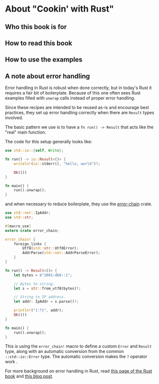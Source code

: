 # About "Cookin' with Rust"

## Who this book is for

## How to read this book

## How to use the examples

## A note about error handling

Error handling in Rust is robust when done correctly, but in today's
Rust it requires a fair bit of boilerplate. Because of this one often
sees Rust examples filled with `unwrap` calls instead of proper error
handling.

Since these recipes are intended to be reused as-is and encourage best
practices, they set up error handling correctly when there are
`Result` types involved.

The basic pattern we use is to have a `fn run() -> Result` that acts
like the "real" main function.

The code for this setup generally looks like:

```rust
use std::io::{self, Write};

fn run() -> io::Result<()> {
    writeln!(io::stderr(), "hello, world")?;

    Ok(())
}

fn main() {
    run().unwrap();
}
```

and when necessary to reduce boilerplate,
they use the [error-chain] crate.

```rust
use std::net::IpAddr;
use std::str;

#[macro_use]
extern crate error_chain;

error_chain! {
    foreign_links {
        Utf8(std::str::Utf8Error);
        AddrParse(std::net::AddrParseError);
    }
}

fn run() -> Result<()> {
    let bytes = b"2001:db8::1";

    // Bytes to string.
    let s = str::from_utf8(bytes)?;

    // String to IP address.
    let addr: IpAddr = s.parse()?;

    println!("{:?}", addr);
    Ok(())
}

fn main() {
    run().unwrap();
}
```

This is using the `error_chain!` macro to define a custom `Error`
and `Result` type, along with an automatic conversion from
the common `::std::io::Error` type. The automatic conversion
makes the `?` operator work .

For more background on error handling in Rust, read [this page of the
Rust book][error-docs] and [this blog post][error-blog].

<!-- Links-->

[error-docs]: https://doc.rust-lang.org/book/error-handling.html
[error-blog]: https://brson.github.io/2016/11/30/starting-with-error-chain
[error-chain]: https://docs.rs/error-chain/
